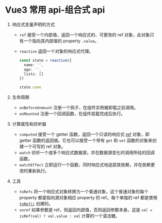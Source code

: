 # Vue3 常用 api-组合式 api

1. 响应式变量声明的方式

   - `ref`
     接受一个内部值，返回一个响应式的、可更改的 ref 对象，此对象只有一个指向其内部值的 property `.value`。
   - `reactive`
     返回一个对象的响应式代理。

     ```typescript
     const state = reactive({
       name: '',
       age: '',
       lists: []
     })

     state.name
     ```

2. 生命周期
   - `onBeforeUnmount`
     注册一个钩子，在组件实例被卸载之前调用。
   - `onMounted`
     注册一个回调函数，在组件挂载完成后执行。
3. 计算属性和侦听器
   - `computed`
     接受一个 getter 函数，返回一个只读的响应式 [ref](https://staging-cn.vuejs.org/api/reactivity-core.html#ref) 对象，即 getter 函数的返回值。它也可以接受一个带有 `get` 和 `set` 函数的对象来创建一个可写的 ref 对象。
   - `watch`
     侦听一个或多个响应式数据源，并在数据源变化时调用所给的回调函数。
   - `watchEffect`
     立即运行一个函数，同时响应式地追踪其依赖，并在依赖更改时重新执行。
4. 工具
   - `toRefs`
     将一个响应式对象转换为一个普通对象，这个普通对象的每个 property 都是指向源对象相应 property 的 ref。每个单独的 ref 都是使用 [`toRef()`](https://staging-cn.vuejs.org/api/reactivity-utilities.html#toref) 创建的。
   - `unref`
     如果参数是 ref，则返回内部值，否则返回参数本身。这是 `val = isRef(val) ? val.value : val` 计算的一个语法糖。
